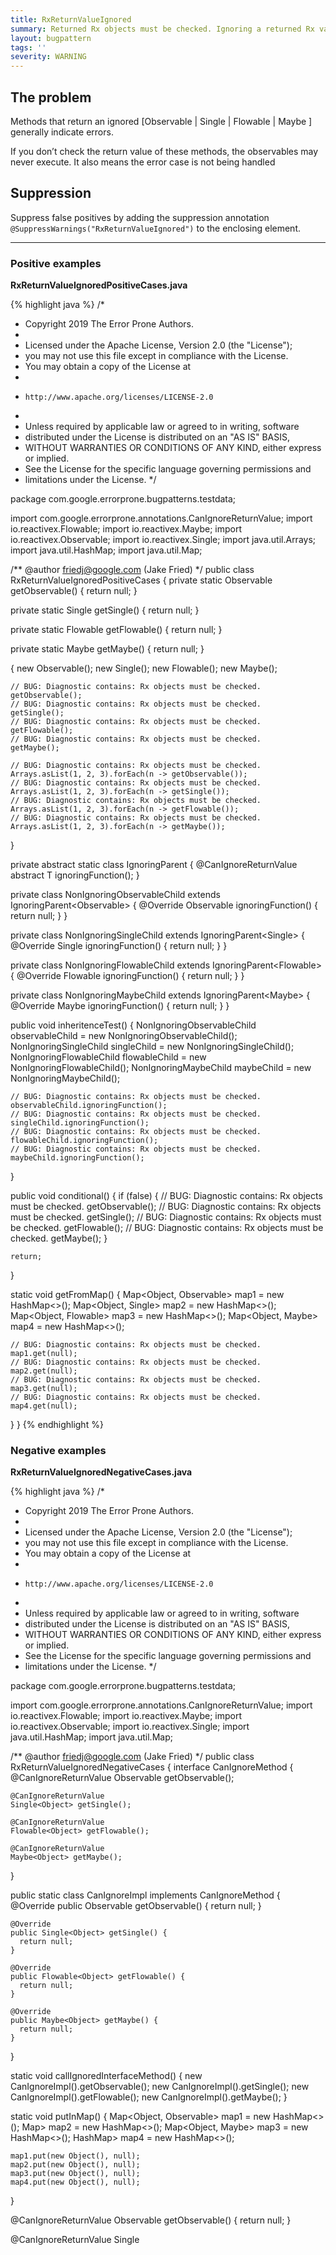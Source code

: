 ```yaml
---
title: RxReturnValueIgnored
summary: Returned Rx objects must be checked. Ignoring a returned Rx value means it is never scheduled for execution
layout: bugpattern
tags: ''
severity: WARNING
---
```


<!--
*** AUTO-GENERATED, DO NOT MODIFY ***
To make changes, edit the @BugPattern annotation or the explanation in docs/bugpattern.
-->


## The problem
Methods that return an ignored [Observable | Single | Flowable | Maybe ] generally indicate errors.

If you don’t check the return value of these methods, the observables may never execute. It also means the error case is not being handled

## Suppression
Suppress false positives by adding the suppression annotation `@SuppressWarnings("RxReturnValueIgnored")` to the enclosing element.


----------

### Positive examples
__RxReturnValueIgnoredPositiveCases.java__

{% highlight java %}
/*
 * Copyright 2019 The Error Prone Authors.
 *
 * Licensed under the Apache License, Version 2.0 (the "License");
 * you may not use this file except in compliance with the License.
 * You may obtain a copy of the License at
 *
 *     http://www.apache.org/licenses/LICENSE-2.0
 *
 * Unless required by applicable law or agreed to in writing, software
 * distributed under the License is distributed on an "AS IS" BASIS,
 * WITHOUT WARRANTIES OR CONDITIONS OF ANY KIND, either express or implied.
 * See the License for the specific language governing permissions and
 * limitations under the License.
 */

package com.google.errorprone.bugpatterns.testdata;

import com.google.errorprone.annotations.CanIgnoreReturnValue;
import io.reactivex.Flowable;
import io.reactivex.Maybe;
import io.reactivex.Observable;
import io.reactivex.Single;
import java.util.Arrays;
import java.util.HashMap;
import java.util.Map;

/** @author friedj@google.com (Jake Fried) */
public class RxReturnValueIgnoredPositiveCases {
  private static Observable getObservable() {
    return null;
  }

  private static Single getSingle() {
    return null;
  }

  private static Flowable getFlowable() {
    return null;
  }

  private static Maybe getMaybe() {
    return null;
  }

  {
    new Observable();
    new Single();
    new Flowable();
    new Maybe();

    // BUG: Diagnostic contains: Rx objects must be checked.
    getObservable();
    // BUG: Diagnostic contains: Rx objects must be checked.
    getSingle();
    // BUG: Diagnostic contains: Rx objects must be checked.
    getFlowable();
    // BUG: Diagnostic contains: Rx objects must be checked.
    getMaybe();

    // BUG: Diagnostic contains: Rx objects must be checked.
    Arrays.asList(1, 2, 3).forEach(n -> getObservable());
    // BUG: Diagnostic contains: Rx objects must be checked.
    Arrays.asList(1, 2, 3).forEach(n -> getSingle());
    // BUG: Diagnostic contains: Rx objects must be checked.
    Arrays.asList(1, 2, 3).forEach(n -> getFlowable());
    // BUG: Diagnostic contains: Rx objects must be checked.
    Arrays.asList(1, 2, 3).forEach(n -> getMaybe());
  }

  private abstract static class IgnoringParent<T> {
    @CanIgnoreReturnValue
    abstract T ignoringFunction();
  }

  private class NonIgnoringObservableChild extends IgnoringParent<Observable<Integer>> {
    @Override
    Observable<Integer> ignoringFunction() {
      return null;
    }
  }

  private class NonIgnoringSingleChild extends IgnoringParent<Single<Integer>> {
    @Override
    Single<Integer> ignoringFunction() {
      return null;
    }
  }

  private class NonIgnoringFlowableChild extends IgnoringParent<Flowable<Integer>> {
    @Override
    Flowable<Integer> ignoringFunction() {
      return null;
    }
  }

  private class NonIgnoringMaybeChild extends IgnoringParent<Maybe<Integer>> {
    @Override
    Maybe<Integer> ignoringFunction() {
      return null;
    }
  }

  public void inheritenceTest() {
    NonIgnoringObservableChild observableChild = new NonIgnoringObservableChild();
    NonIgnoringSingleChild singleChild = new NonIgnoringSingleChild();
    NonIgnoringFlowableChild flowableChild = new NonIgnoringFlowableChild();
    NonIgnoringMaybeChild maybeChild = new NonIgnoringMaybeChild();

    // BUG: Diagnostic contains: Rx objects must be checked.
    observableChild.ignoringFunction();
    // BUG: Diagnostic contains: Rx objects must be checked.
    singleChild.ignoringFunction();
    // BUG: Diagnostic contains: Rx objects must be checked.
    flowableChild.ignoringFunction();
    // BUG: Diagnostic contains: Rx objects must be checked.
    maybeChild.ignoringFunction();
  }

  public void conditional() {
    if (false) {
      // BUG: Diagnostic contains: Rx objects must be checked.
      getObservable();
      // BUG: Diagnostic contains: Rx objects must be checked.
      getSingle();
      // BUG: Diagnostic contains: Rx objects must be checked.
      getFlowable();
      // BUG: Diagnostic contains: Rx objects must be checked.
      getMaybe();
    }

    return;
  }

  static void getFromMap() {
    Map<Object, Observable> map1 = new HashMap<>();
    Map<Object, Single> map2 = new HashMap<>();
    Map<Object, Flowable> map3 = new HashMap<>();
    Map<Object, Maybe> map4 = new HashMap<>();

    // BUG: Diagnostic contains: Rx objects must be checked.
    map1.get(null);
    // BUG: Diagnostic contains: Rx objects must be checked.
    map2.get(null);
    // BUG: Diagnostic contains: Rx objects must be checked.
    map3.get(null);
    // BUG: Diagnostic contains: Rx objects must be checked.
    map4.get(null);
  }
}
{% endhighlight %}

### Negative examples
__RxReturnValueIgnoredNegativeCases.java__

{% highlight java %}
/*
 * Copyright 2019 The Error Prone Authors.
 *
 * Licensed under the Apache License, Version 2.0 (the "License");
 * you may not use this file except in compliance with the License.
 * You may obtain a copy of the License at
 *
 *     http://www.apache.org/licenses/LICENSE-2.0
 *
 * Unless required by applicable law or agreed to in writing, software
 * distributed under the License is distributed on an "AS IS" BASIS,
 * WITHOUT WARRANTIES OR CONDITIONS OF ANY KIND, either express or implied.
 * See the License for the specific language governing permissions and
 * limitations under the License.
 */

package com.google.errorprone.bugpatterns.testdata;

import com.google.errorprone.annotations.CanIgnoreReturnValue;
import io.reactivex.Flowable;
import io.reactivex.Maybe;
import io.reactivex.Observable;
import io.reactivex.Single;
import java.util.HashMap;
import java.util.Map;

/** @author friedj@google.com (Jake Fried) */
public class RxReturnValueIgnoredNegativeCases {
  interface CanIgnoreMethod {
    @CanIgnoreReturnValue
    Observable<Object> getObservable();

    @CanIgnoreReturnValue
    Single<Object> getSingle();

    @CanIgnoreReturnValue
    Flowable<Object> getFlowable();

    @CanIgnoreReturnValue
    Maybe<Object> getMaybe();
  }

  public static class CanIgnoreImpl implements CanIgnoreMethod {
    @Override
    public Observable<Object> getObservable() {
      return null;
    }

    @Override
    public Single<Object> getSingle() {
      return null;
    }

    @Override
    public Flowable<Object> getFlowable() {
      return null;
    }

    @Override
    public Maybe<Object> getMaybe() {
      return null;
    }
  }

  static void callIgnoredInterfaceMethod() {
    new CanIgnoreImpl().getObservable();
    new CanIgnoreImpl().getSingle();
    new CanIgnoreImpl().getFlowable();
    new CanIgnoreImpl().getMaybe();
  }

  static void putInMap() {
    Map<Object, Observable<?>> map1 = new HashMap<>();
    Map<Object, Single<?>> map2 = new HashMap<>();
    Map<Object, Maybe<?>> map3 = new HashMap<>();
    HashMap<Object, Flowable<?>> map4 = new HashMap<>();

    map1.put(new Object(), null);
    map2.put(new Object(), null);
    map3.put(new Object(), null);
    map4.put(new Object(), null);
  }

  @CanIgnoreReturnValue
  Observable<Object> getObservable() {
    return null;
  }

  @CanIgnoreReturnValue
  Single<Object> getSingle() {
    return null;
  }

  @CanIgnoreReturnValue
  Flowable<Object> getFlowable() {
    return null;
  }

  @CanIgnoreReturnValue
  Maybe<Object> getMaybe() {
    return null;
  }

  void checkIgnore() {
    getObservable();
    getSingle();
    getFlowable();
    getMaybe();
  }
}
{% endhighlight %}


